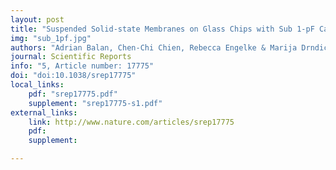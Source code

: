 ```yaml
---
layout: post
title: "Suspended Solid-state Membranes on Glass Chips with Sub 1-pF Capacitance for Biomolecule Sensing Applications"
img: "sub_1pf.jpg"
authors: "Adrian Balan, Chen-Chi Chien, Rebecca Engelke & Marija Drndić"
journal: Scientific Reports
info: "5, Article number: 17775"
doi: "doi:10.1038/srep17775"
local_links:
    pdf: "srep17775.pdf"
    supplement: "srep17775-s1.pdf"
external_links:
    link: http://www.nature.com/articles/srep17775
    pdf:
    supplement:

---
```


<!--more-->
